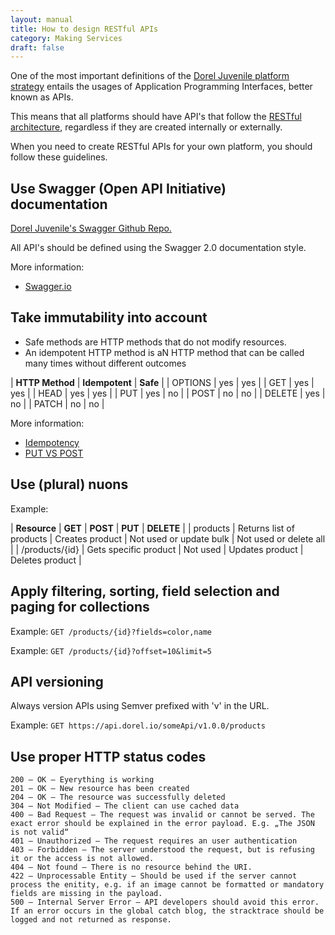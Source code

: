 ```yaml
---
layout: manual
title: How to design RESTful APIs
category: Making Services
draft: false
---
```


One of the most important definitions of the [Dorel Juvenile platform strategy](/service-manual/vision/platforms-and-ecosystems.html) entails the usages of Application Programming Interfaces, better known as APIs.

This means that all platforms should have API's that follow the [RESTful architecture](https://en.wikipedia.org/wiki/Representational_state_transfer), regardless if they are created internally or externally.

When you need to create RESTful APIs for your own platform, you should follow these guidelines.

## Use Swagger (Open API Initiative) documentation

[Dorel Juvenile's Swagger Github Repo.](https://github.com/dorel/API-swaggers)

All API's should be defined using the Swagger 2.0 documentation style.

More information:

- [Swagger.io](http://swagger.io)

## Take immutability into account

- Safe methods are HTTP methods that do not modify resources.
- An idempotent HTTP method is aN HTTP method that can be called many times without different outcomes

| **HTTP Method** | **Idempotent** | **Safe** |
| OPTIONS	      | yes            | yes      |
| GET             | yes            | yes      |
| HEAD            | yes            | yes      |
| PUT             | yes            | no       |
| POST            | no             | no       |
| DELETE          | yes            | no       |
| PATCH           | no             | no       |

More information:

- [Idempotency](http://www.restapitutorial.com/lessons/idempotency.html)
- [PUT VS POST](http://restcookbook.com/HTTP%20Methods/put-vs-post/)

## Use (plural) nuons

Example:

| **Resource**   | **GET**                  | **POST**        | **PUT**                 | **DELETE**              |
| products       | Returns list of products | Creates product | Not used or update bulk | Not used or delete all  |
| /products/{id} | Gets specific product    |  Not used       | Updates product         | Deletes product         |

## Apply filtering, sorting, field selection and paging for collections

Example:
`GET /products/{id}?fields=color,name`

Example:
`GET /products/{id}?offset=10&limit=5`

## API versioning

Always version APIs using Semver prefixed with 'v' in the URL.

Example:
`GET https://api.dorel.io/someApi/v1.0.0/products`

## Use proper HTTP status codes

```
200 – OK – Eyerything is working
201 – OK – New resource has been created
204 – OK – The resource was successfully deleted
304 – Not Modified – The client can use cached data
400 – Bad Request – The request was invalid or cannot be served. The exact error should be explained in the error payload. E.g. „The JSON is not valid“
401 – Unauthorized – The request requires an user authentication
403 – Forbidden – The server understood the request, but is refusing it or the access is not allowed.
404 – Not found – There is no resource behind the URI.
422 – Unprocessable Entity – Should be used if the server cannot process the enitity, e.g. if an image cannot be formatted or mandatory fields are missing in the payload.
500 – Internal Server Error – API developers should avoid this error. If an error occurs in the global catch blog, the stracktrace should be logged and not returned as response.
```